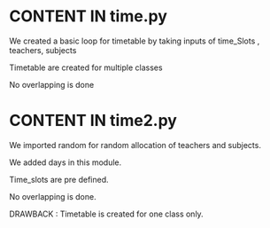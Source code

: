 # CONTENT IN time.py
We created a basic loop for timetable by taking inputs of time_Slots , teachers, subjects

Timetable are created for multiple classes

No overlapping is done 

# CONTENT IN time2.py
We imported random for random allocation of teachers and subjects.

We added days in this module.

Time_slots are pre defined.

No overlapping is done.

DRAWBACK : Timetable is created for one class only.
